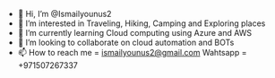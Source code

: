 - 👋 Hi, I’m @Ismailyounus2
- 👀 I’m interested in Traveling, Hiking, Camping and Exploring places
- 🌱 I’m currently learning Cloud computing using Azure and AWS
- 💞️ I’m looking to collaborate on cloud automation and BOTs
- 📫 How to reach me = ismailyounus2@gmail.com  Wahtsapp = +971507267337

<!---
Ismailyounus2/Ismailyounus2 is a ✨ special ✨ repository because its `README.md` (this file) appears on your GitHub profile.
You can click the Preview link to take a look at your changes.
--->
